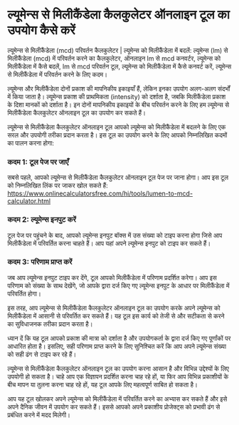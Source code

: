 ल्यूमेन्स से मिलीकैंडेला कैलकुलेटर ऑनलाइन टूल का उपयोग कैसे करें
================================================================

ल्यूमेन्स से मिलीकैंडेला (mcd) परिवर्तन कैलकुलेटर | ल्यूमेन्स को मिलीकैंडेला में बदलें: ल्यूमेन्स (lm) से मिलीकैंडेला (mcd) में परिवर्तन करने का कैलकुलेटर, ऑनलाइन lm से mcd कनवर्टर, ल्यूमेन्स को मिलीकैंडेला में कैसे बदलें, lm से mcd परिवर्तन टूल, ल्यूमेन्स को मिलीकैंडेला में कैसे कनवर्ट करें, ल्यूमेन्स से मिलीकैंडेला में परिवर्तन करने के लिए कदम।

ल्यूमेन्स और मिलीकैंडेला दोनों प्रकाश की मापनिकीय इकाइयाँ हैं, लेकिन इनका उपयोग अलग-अलग संदर्भों में किया जाता है। ल्यूमेन्स प्रकाश की प्राथमिकता (intensity) को दर्शाता है, जबकि मिलीकैंडेला प्रकाश के दिशा मानकों को दर्शाता है। इन दोनों मापनिकीय इकाइयों के बीच परिवर्तन करने के लिए हम ल्यूमेन्स से मिलीकैंडेला कैलकुलेटर ऑनलाइन टूल का उपयोग कर सकते हैं।

ल्यूमेन्स से मिलीकैंडेला कैलकुलेटर ऑनलाइन टूल आपको ल्यूमेन्स को मिलीकैंडेला में बदलने के लिए एक सरल और उपयोगी तरीका प्रदान करता है। इस टूल का उपयोग करने के लिए आपको निम्नलिखित कदमों का पालन करना होगा:

### कदम 1: टूल पेज पर जाएँ

सबसे पहले, आपको ल्यूमेन्स से मिलीकैंडेला कैलकुलेटर ऑनलाइन टूल पेज पर जाना होगा। आप इस टूल को निम्नलिखित लिंक पर जाकर खोल सकते हैं: <https://www.onlinecalculatorsfree.com/hi/tools/lumen-to-mcd-calculator.html>

### कदम 2: ल्यूमेन्स इनपुट करें

टूल पेज पर पहुंचने के बाद, आपको ल्यूमेन्स इनपुट बॉक्स में उस संख्या को टाइप करना होगा जिसे आप मिलीकैंडेला में परिवर्तित करना चाहते हैं। आप यहां अपने ल्यूमेन्स इनपुट को टाइप कर सकते हैं।

### कदम 3: परिणाम प्राप्त करें

जब आप ल्यूमेन्स इनपुट टाइप कर देंगे, टूल आपको मिलीकैंडेला में परिणाम प्रदर्शित करेगा। आप इस परिणाम को संख्या के साथ देखेंगे, जो आपके द्वारा दर्ज किए गए ल्यूमेन्स इनपुट के आधार पर मिलीकैंडेला में परिवर्तित होगा।

इस तरह, आप ल्यूमेन्स से मिलीकैंडेला कैलकुलेटर ऑनलाइन टूल का उपयोग करके अपने ल्यूमेन्स को मिलीकैंडेला में आसानी से परिवर्तित कर सकते हैं। यह टूल इस कार्य को तेजी से और सटीकता से करने का सुविधाजनक तरीका प्रदान करता है।

ध्यान दें कि यह टूल आपको प्रकाश की मात्रा को दर्शाता है और उपयोगकर्ता के द्वारा दर्ज किए गए पूर्णांकों पर आधारित होता है। इसलिए, सही परिणाम प्राप्त करने के लिए सुनिश्चित करें कि आप अपने ल्यूमेन्स संख्या को सही ढंग से टाइप कर रहे हैं।

ल्यूमेन्स से मिलीकैंडेला कैलकुलेटर ऑनलाइन टूल का उपयोग करना आसान है और विभिन्न उद्देश्यों के लिए उपयोगी हो सकता है। चाहे आप एक विज्ञापन प्रदर्शित करना चाह रहे हों, या फिर आप विभिन्न प्रकाशीयों के बीच मापन या तुलना करना चाह रहे हों, यह टूल आपके लिए महत्वपूर्ण साबित हो सकता है।

आप यह टूल खोलकर अपने ल्यूमेन्स को मिलीकैंडेला में परिवर्तित करने का अभ्यास कर सकते हैं और इसे अपने दैनिक जीवन में उपयोग कर सकते हैं। इससे आपको अपने प्रकाशीय प्रोजेक्ट्स को प्रभावी ढंग से प्रबंधित करने में मदद मिलेगी।